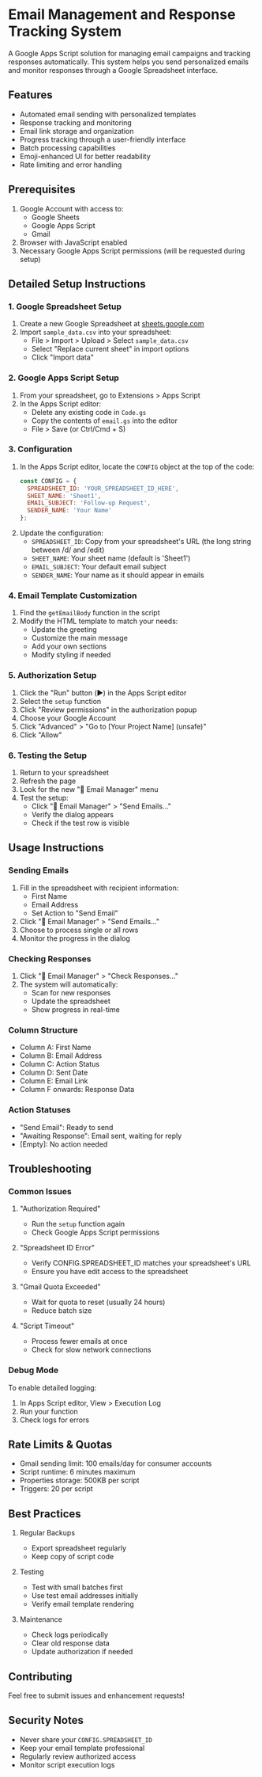 # Email Management and Response Tracking System

A Google Apps Script solution for managing email campaigns and tracking responses automatically. This system helps you send personalized emails and monitor responses through a Google Spreadsheet interface.

## Features

- Automated email sending with personalized templates
- Response tracking and monitoring
- Email link storage and organization
- Progress tracking through a user-friendly interface
- Batch processing capabilities
- Emoji-enhanced UI for better readability
- Rate limiting and error handling

## Prerequisites

1. Google Account with access to:
   - Google Sheets
   - Google Apps Script
   - Gmail
2. Browser with JavaScript enabled
3. Necessary Google Apps Script permissions (will be requested during setup)

## Detailed Setup Instructions

### 1. Google Spreadsheet Setup
1. Create a new Google Spreadsheet at [sheets.google.com](https://sheets.google.com)
2. Import `sample_data.csv` into your spreadsheet:
   - File > Import > Upload > Select `sample_data.csv`
   - Select "Replace current sheet" in import options
   - Click "Import data"

### 2. Google Apps Script Setup
1. From your spreadsheet, go to Extensions > Apps Script
2. In the Apps Script editor:
   - Delete any existing code in `Code.gs`
   - Copy the contents of `email.gs` into the editor
   - File > Save (or Ctrl/Cmd + S)

### 3. Configuration
1. In the Apps Script editor, locate the `CONFIG` object at the top of the code:
   ```javascript
   const CONFIG = {
     SPREADSHEET_ID: 'YOUR_SPREADSHEET_ID_HERE',
     SHEET_NAME: 'Sheet1',
     EMAIL_SUBJECT: 'Follow-up Request',
     SENDER_NAME: 'Your Name'
   };
   ```
2. Update the configuration:
   - `SPREADSHEET_ID`: Copy from your spreadsheet's URL (the long string between /d/ and /edit)
   - `SHEET_NAME`: Your sheet name (default is 'Sheet1')
   - `EMAIL_SUBJECT`: Your default email subject
   - `SENDER_NAME`: Your name as it should appear in emails

### 4. Email Template Customization
1. Find the `getEmailBody` function in the script
2. Modify the HTML template to match your needs:
   - Update the greeting
   - Customize the main message
   - Add your own sections
   - Modify styling if needed

### 5. Authorization Setup
1. Click the "Run" button (▶️) in the Apps Script editor
2. Select the `setup` function
3. Click "Review permissions" in the authorization popup
4. Choose your Google Account
5. Click "Advanced" > "Go to [Your Project Name] (unsafe)"
6. Click "Allow"

### 6. Testing the Setup
1. Return to your spreadsheet
2. Refresh the page
3. Look for the new "📧 Email Manager" menu
4. Test the setup:
   - Click "📧 Email Manager" > "Send Emails..."
   - Verify the dialog appears
   - Check if the test row is visible

## Usage Instructions

### Sending Emails
1. Fill in the spreadsheet with recipient information:
   - First Name
   - Email Address
   - Set Action to "Send Email"
2. Click "📧 Email Manager" > "Send Emails..."
3. Choose to process single or all rows
4. Monitor the progress in the dialog

### Checking Responses
1. Click "📧 Email Manager" > "Check Responses..."
2. The system will automatically:
   - Scan for new responses
   - Update the spreadsheet
   - Show progress in real-time

### Column Structure
- Column A: First Name
- Column B: Email Address
- Column C: Action Status
- Column D: Sent Date
- Column E: Email Link
- Column F onwards: Response Data

### Action Statuses
- "Send Email": Ready to send
- "Awaiting Response": Email sent, waiting for reply
- [Empty]: No action needed

## Troubleshooting

### Common Issues
1. "Authorization Required"
   - Run the `setup` function again
   - Check Google Apps Script permissions

2. "Spreadsheet ID Error"
   - Verify CONFIG.SPREADSHEET_ID matches your spreadsheet's URL
   - Ensure you have edit access to the spreadsheet

3. "Gmail Quota Exceeded"
   - Wait for quota to reset (usually 24 hours)
   - Reduce batch size

4. "Script Timeout"
   - Process fewer emails at once
   - Check for slow network connections

### Debug Mode
To enable detailed logging:
1. In Apps Script editor, View > Execution Log
2. Run your function
3. Check logs for errors

## Rate Limits & Quotas

- Gmail sending limit: 100 emails/day for consumer accounts
- Script runtime: 6 minutes maximum
- Properties storage: 500KB per script
- Triggers: 20 per script

## Best Practices

1. Regular Backups
   - Export spreadsheet regularly
   - Keep copy of script code

2. Testing
   - Test with small batches first
   - Use test email addresses initially
   - Verify email template rendering

3. Maintenance
   - Check logs periodically
   - Clear old response data
   - Update authorization if needed

## Contributing

Feel free to submit issues and enhancement requests!

## Security Notes

- Never share your `CONFIG.SPREADSHEET_ID`
- Keep your email template professional
- Regularly review authorized access
- Monitor script execution logs
